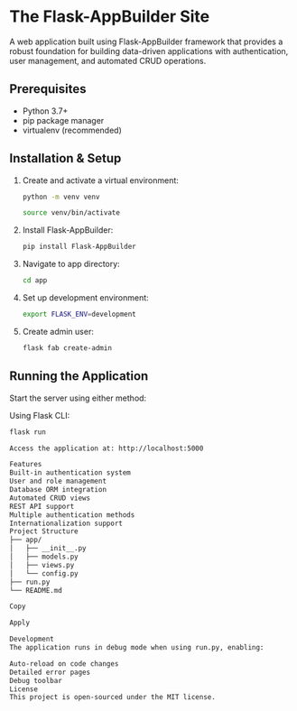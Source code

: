 The Flask-AppBuilder Site
========================

A web application built using Flask-AppBuilder framework that provides a robust foundation for building data-driven applications with authentication, user management, and automated CRUD operations.

Prerequisites
------------
- Python 3.7+
- pip package manager
- virtualenv (recommended)

Installation & Setup
------------------

1. Create and activate a virtual environment:
    ```bash
    python -m venv venv
    ```
    ```bash
    source venv/bin/activate
    ```

2. Install Flask-AppBuilder:
    ```bash
    pip install Flask-AppBuilder
    ```

3. Navigate to app directory:
    ```bash
    cd app
    ```

4. Set up development environment:
    ```bash
    export FLASK_ENV=development
    ```

5. Create admin user:
    ```bash
    flask fab create-admin
    ```

Running the Application
---------------------

Start the server using either method:

Using Flask CLI:
```bash
flask run

Access the application at: http://localhost:5000

Features
Built-in authentication system
User and role management
Database ORM integration
Automated CRUD views
REST API support
Multiple authentication methods
Internationalization support
Project Structure
├── app/
│   ├── __init__.py
│   ├── models.py
│   ├── views.py
│   └── config.py
├── run.py
└── README.md

Copy

Apply

Development
The application runs in debug mode when using run.py, enabling:

Auto-reload on code changes
Detailed error pages
Debug toolbar
License
This project is open-sourced under the MIT license.